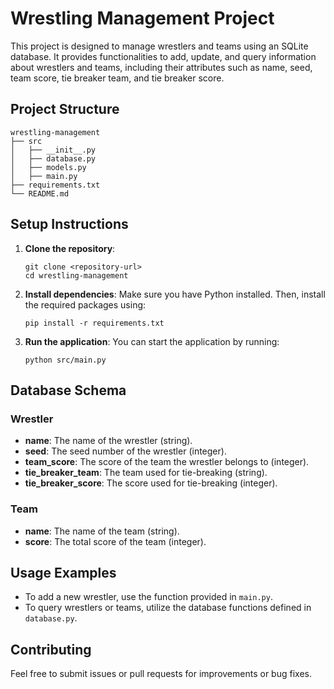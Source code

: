 # Wrestling Management Project

This project is designed to manage wrestlers and teams using an SQLite database. It provides functionalities to add, update, and query information about wrestlers and teams, including their attributes such as name, seed, team score, tie breaker team, and tie breaker score.

## Project Structure

```
wrestling-management
├── src
│   ├── __init__.py
│   ├── database.py
│   ├── models.py
│   ├── main.py
├── requirements.txt
└── README.md
```

## Setup Instructions

1. **Clone the repository**:
   ```
   git clone <repository-url>
   cd wrestling-management
   ```

2. **Install dependencies**:
   Make sure you have Python installed. Then, install the required packages using:
   ```
   pip install -r requirements.txt
   ```

3. **Run the application**:
   You can start the application by running:
   ```
   python src/main.py
   ```

## Database Schema

### Wrestler
- **name**: The name of the wrestler (string).
- **seed**: The seed number of the wrestler (integer).
- **team_score**: The score of the team the wrestler belongs to (integer).
- **tie_breaker_team**: The team used for tie-breaking (string).
- **tie_breaker_score**: The score used for tie-breaking (integer).

### Team
- **name**: The name of the team (string).
- **score**: The total score of the team (integer).

## Usage Examples

- To add a new wrestler, use the function provided in `main.py`.
- To query wrestlers or teams, utilize the database functions defined in `database.py`.

## Contributing

Feel free to submit issues or pull requests for improvements or bug fixes.